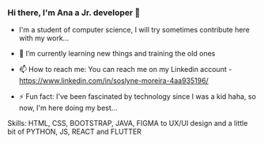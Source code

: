 ### Hi there, I'm Ana a Jr. developer 👋

- I'm a student of computer science, I will try sometimes contribute here with my work...

- 🌱 I’m currently learning new things and training the old ones
- 📫 How to reach me: You can reach me on my Linkedin account - https://www.linkedin.com/in/soslyne-moreira-4aa935196/
- ⚡ Fun fact: I've been fascinated by technology since I was a kid haha, so now, I'm here doing my best...

Skills: HTML, CSS, BOOTSTRAP, JAVA, FIGMA to UX/UI design and a little bit of PYTHON, JS, REACT and FLUTTER 

<!--
**ASDMoreira/ASDMoreira** is a ✨ _special_ ✨ repository because its `README.md` (this file) appears on your GitHub profile.
-->
